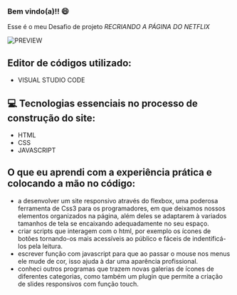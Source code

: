 ### Bem vindo(a)!! :smile:
 
Esse é o meu Desafio de projeto *RECRIANDO A PÁGINA DO NETFLIX*

![PREVIEW](netflix.png)


 
 
## Editor de códigos utilizado:

- VISUAL STUDIO CODE 

## :computer: Tecnologias essenciais no processo de construção do site:

- HTML
- CSS
- JAVASCRIPT


## O que eu aprendi com a experiência prática e colocando a mão no código:

- a desenvolver um site responsivo através do flexbox, uma poderosa ferramenta de Css3 para os programadores, em que deixamos nossos elementos organizados na página, além deles se adaptarem à variados tamanhos de tela se encaixando adequadamente no seu espaço.
- criar scripts que interagem com o html, por exemplo os ícones de botões tornando-os mais acessíveis ao público e fáceis de indentificá-los pela leitura.
- escrever função com javascript para que ao passar o mouse nos menus ele mude de cor, isso ajuda à dar uma aparência profissional.
- conheci outros
programas que trazem novas galerias de ícones de diferentes categorias, como também um plugin que permite a criação de slides responsivos com função touch.


